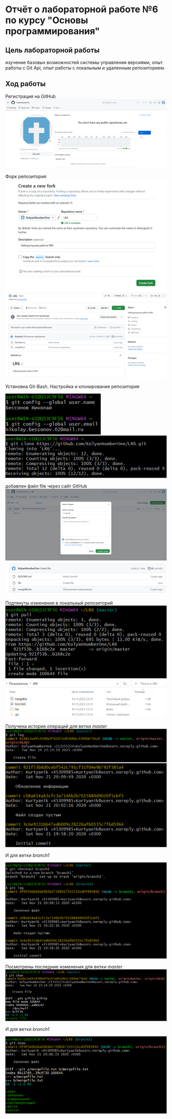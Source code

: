 # Отчёт о лабораторной работе №6 по курсу "Основы программирования"
## Цель лабораторной работы
изучение базовых возможностей системы управления версиями, опыт работы с Git Api, опыт работы с локальным и удаленным репозиторием. 

## Ход работы
Регистрация на GitHub
![screenshots](scr/scr1.png)

Форк репозитория
![screenshots](scr/scr2.png)
![screenshots](scr/scr3.png)

Установка Git-Bash. Настройка и клонирование репозитория

![screenshots](scr/scr4.png)
![screenshots](scr/scr5.png)

добавлен файл file через сайт GitHub
![screenshots](scr/scr6.png)
![screenshots](scr/scr7.png)

Подтянуты изменения в локальный репозиторий
![screenshots](scr/scr8.png)
![screenshots](scr/scr9.png)

Получена история операций для ветки *master*
![screenshots](scr/scr10.png)
![screenshots](scr/scr11.png)

И для ветки *branch1*

![screenshots](scr/scr12.png)

Посмотрены последние изменения для ветки *master* 
![screenshots](scr/scr13.png)

И для ветки *branch1*

![screenshots](scr/scr14.png)